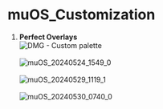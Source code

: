 # muOS_Customization

1. **Perfect Overlays**<br>![DMG -  Custom palette](https://github.com/mugwomp93/muOS_Customization/assets/143192398/9669d555-eab0-4424-bd77-d9ae5baffb81)<br><br>![muOS_20240524_1549_0](https://github.com/mugwomp93/muOS_Customization/assets/143192398/aba1499d-df08-48fc-b13a-f0bcd4257ff1)<br><br>![muOS_20240529_1119_1](https://github.com/mugwomp93/muOS_Customization/assets/143192398/57ded6b7-8940-4862-a142-5ea0a94840e4)<br><br>![muOS_20240530_0740_0](https://github.com/mugwomp93/muOS_Customization/assets/143192398/cd0031f0-ac06-4dec-b488-3305973d4137)<br><br>



